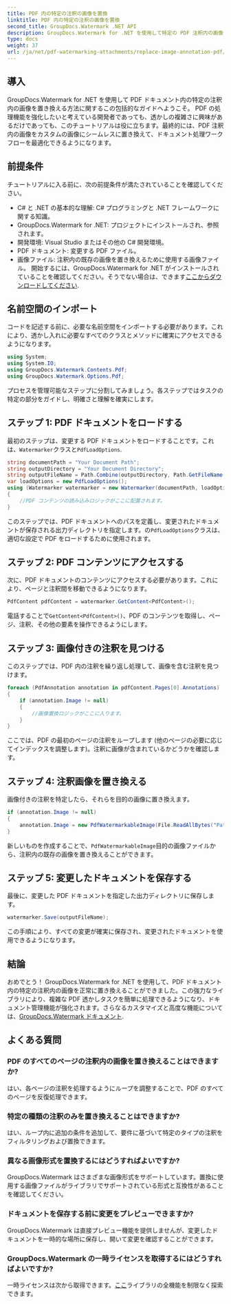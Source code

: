 ```yaml
---
title: PDF 内の特定の注釈の画像を置換
linktitle: PDF 内の特定の注釈の画像を置換
second_title: GroupDocs.Watermark .NET API
description: GroupDocs.Watermark for .NET を使用して特定の PDF 注釈内の画像を置き換える方法を学びます。この詳細なガイドでは、ドキュメントのロードから変更の保存までのすべてをカバーしています。
type: docs
weight: 37
url: /ja/net/pdf-watermarking-attachments/replace-image-annotation-pdf/
---
```

## 導入
GroupDocs.Watermark for .NET を使用して PDF ドキュメント内の特定の注釈内の画像を置き換える方法に関するこの包括的なガイドへようこそ。 PDF の処理機能を強化したいと考えている開発者であっても、透かしの複雑さに興味があるだけであっても、このチュートリアルは役に立ちます。最終的には、PDF 注釈内の画像をカスタムの画像にシームレスに置き換えて、ドキュメント処理ワークフローを最適化できるようになります。
## 前提条件
チュートリアルに入る前に、次の前提条件が満たされていることを確認してください。
- C# と .NET の基本的な理解: C# プログラミングと .NET フレームワークに関する知識。
- GroupDocs.Watermark for .NET: プロジェクトにインストールされ、参照されます。
- 開発環境: Visual Studio またはその他の C# 開発環境。
- PDF ドキュメント: 変更する PDF ファイル。
- 画像ファイル: 注釈内の既存の画像を置き換えるために使用する画像ファイル。
開始するには、GroupDocs.Watermark for .NET がインストールされていることを確認してください。そうでない場合は、できます[ここからダウンロードしてください](https://releases.groupdocs.com/Watermark/net/).
## 名前空間のインポート
コードを記述する前に、必要な名前空間をインポートする必要があります。これにより、透かし入れに必要なすべてのクラスとメソッドに確実にアクセスできるようになります。
```csharp
using System;
using System.IO;
using GroupDocs.Watermark.Contents.Pdf;
using GroupDocs.Watermark.Options.Pdf;
```
プロセスを管理可能なステップに分割してみましょう。各ステップではタスクの特定の部分をガイドし、明確さと理解を確実にします。
## ステップ 1: PDF ドキュメントをロードする
最初のステップは、変更する PDF ドキュメントをロードすることです。これは、`Watermarker`クラスと`PdfLoadOptions`.

```csharp
string documentPath = "Your Document Path";
string outputDirectory = "Your Document Directory";
string outputFileName = Path.Combine(outputDirectory, Path.GetFileName(documentPath));
var loadOptions = new PdfLoadOptions();
using (Watermarker watermarker = new Watermarker(documentPath, loadOptions))
{
    //PDF コンテンツの読み込みロジックがここに配置されます。
}
```
このステップでは、PDF ドキュメントへのパスを定義し、変更されたドキュメントが保存される出力ディレクトリを指定します。の`PdfLoadOptions`クラスは、適切な設定で PDF をロードするために使用されます。
## ステップ 2: PDF コンテンツにアクセスする
次に、PDF ドキュメントのコンテンツにアクセスする必要があります。これにより、ページと注釈間を移動できるようになります。

```csharp
PdfContent pdfContent = watermarker.GetContent<PdfContent>();
```
電話することで`GetContent<PdfContent>()`、PDF のコンテンツを取得し、ページ、注釈、その他の要素を操作できるようにします。
## ステップ 3: 画像付きの注釈を見つける
このステップでは、PDF 内の注釈を繰り返し処理して、画像を含む注釈を見つけます。

```csharp
foreach (PdfAnnotation annotation in pdfContent.Pages[0].Annotations)
{
    if (annotation.Image != null)
    {
        //画像置換ロジックがここに入ります。
    }
}
```
ここでは、PDF の最初のページの注釈をループします (他のページの必要に応じてインデックスを調整します)。注釈に画像が含まれているかどうかを確認します。
## ステップ 4: 注釈画像を置き換える
画像付きの注釈を特定したら、それらを目的の画像に置き換えます。

```csharp
if (annotation.Image != null)
{
    annotation.Image = new PdfWatermarkableImage(File.ReadAllBytes("Path to Your Image File"));
}
```
新しいものを作成することで、`PdfWatermarkableImage`目的の画像ファイルから、注釈内の既存の画像を置き換えることができます。
## ステップ 5: 変更したドキュメントを保存する
最後に、変更した PDF ドキュメントを指定した出力ディレクトリに保存します。

```csharp
watermarker.Save(outputFileName);
```
この手順により、すべての変更が確実に保存され、変更されたドキュメントを使用できるようになります。
## 結論
おめでとう！ GroupDocs.Watermark for .NET を使用して、PDF ドキュメント内の特定の注釈内の画像を正常に置き換えることができました。この強力なライブラリにより、複雑な PDF 透かしタスクを簡単に処理できるようになり、ドキュメント管理機能が強化されます。さらなるカスタマイズと高度な機能については、[GroupDocs.Watermark ドキュメント](https://reference.groupdocs.com/Watermark/net/).
## よくある質問
### PDF のすべてのページの注釈内の画像を置き換えることはできますか?
はい、各ページの注釈を処理するようにループを調整することで、PDF のすべてのページを反復処理できます。
### 特定の種類の注釈のみを置き換えることはできますか?
はい、ループ内に追加の条件を追加して、要件に基づいて特定のタイプの注釈をフィルタリングおよび置換できます。
### 異なる画像形式を置換するにはどうすればよいですか?
GroupDocs.Watermark はさまざまな画像形式をサポートしています。置換に使用する画像ファイルがライブラリでサポートされている形式と互換性があることを確認してください。
### ドキュメントを保存する前に変更をプレビューできますか?
GroupDocs.Watermark は直接プレビュー機能を提供しませんが、変更したドキュメントを一時的な場所に保存し、開いて変更を確認することができます。
### GroupDocs.Watermark の一時ライセンスを取得するにはどうすればよいですか?
一時ライセンスは次から取得できます。[ここ](https://purchase.groupdocs.com/temporary-license/)ライブラリの全機能を制限なく探索できます。